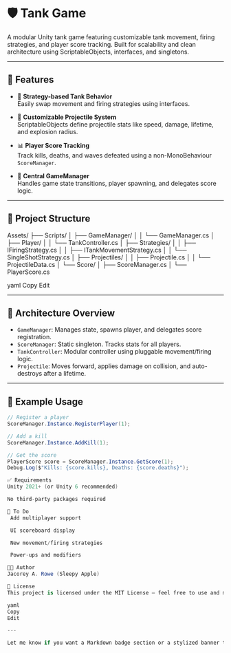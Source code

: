 # 🛡️ Tank Game

A modular Unity tank game featuring customizable tank movement, firing strategies, and player score tracking. Built for scalability and clean architecture using ScriptableObjects, interfaces, and singletons.

---

## 🚀 Features

- 🔫 **Strategy-based Tank Behavior**  
  Easily swap movement and firing strategies using interfaces.

- 🎯 **Customizable Projectile System**  
  ScriptableObjects define projectile stats like speed, damage, lifetime, and explosion radius.

- 📊 **Player Score Tracking**  
  Track kills, deaths, and waves defeated using a non-MonoBehaviour `ScoreManager`.

- 🧠 **Central GameManager**  
  Handles game state transitions, player spawning, and delegates score logic.

---

## 📁 Project Structure

Assets/ ├── Scripts/ │ ├── GameManager/ │ │ └── GameManager.cs │ ├── Player/ │ │ └── TankController.cs │ ├── Strategies/ │ │ ├── IFiringStrategy.cs │ │ ├── ITankMovementStrategy.cs │ │ └── SingleShotStrategy.cs │ ├── Projectiles/ │ │ ├── Projectile.cs │ │ └── ProjectileData.cs │ └── Score/ │ ├── ScoreManager.cs │ └── PlayerScore.cs

yaml
Copy
Edit

---

## 🧩 Architecture Overview

- `GameManager`: Manages state, spawns player, and delegates score registration.
- `ScoreManager`: Static singleton. Tracks stats for all players.
- `TankController`: Modular controller using pluggable movement/firing logic.
- `Projectile`: Moves forward, applies damage on collision, and auto-destroys after a lifetime.

---

## 🧪 Example Usage

```csharp
// Register a player
ScoreManager.Instance.RegisterPlayer(1);

// Add a kill
ScoreManager.Instance.AddKill(1);

// Get the score
PlayerScore score = ScoreManager.Instance.GetScore(1);
Debug.Log($"Kills: {score.kills}, Deaths: {score.deaths}");

✅ Requirements
Unity 2021+ (or Unity 6 recommended)

No third-party packages required

🧠 To Do
 Add multiplayer support

 UI scoreboard display

 New movement/firing strategies

 Power-ups and modifiers

👨‍💻 Author
Jacorey A. Rowe (Sleepy Apple)

📄 License
This project is licensed under the MIT License — feel free to use and modify.

yaml
Copy
Edit

---

Let me know if you want a Markdown badge section or a stylized banner too!



